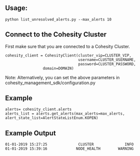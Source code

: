 ## Usage: 
```
python list_unresolved_alerts.py --max_alerts 10
```

## Connect to the Cohesity Cluster
First make sure that you are connected to a Cohesity Cluster.
```
cohesity_client = CohesityClient(cluster_vip=CLUSTER_VIP,
                                 username=CLUSTER_USERNAME, 
                                 password=CLUSTER_PASSWORD,
				 domain=DOMAIN)
```
Note: Alternatively, you can set the above parameters in cohesity_management_sdk/configuration.py

## Example
``` 
alerts= cohesity_client.alerts
alerts_list = alerts.get_alerts(max_alerts=max_alerts, alert_state_list=AlertStateListEnum.KOPEN)
```


## Example Output
```
01-01-2019 15:27:25              CLUSTER              INFO
01-01-2019 15:39:16             NODE_HEALTH        WARNING

```
